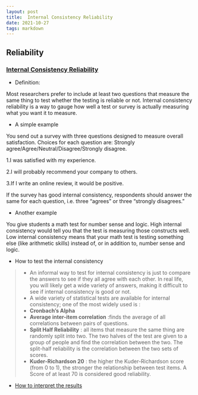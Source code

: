 ```yaml
---
layout: post
title:  Internal Consistency Reliability 
date: 2021-10-27
tags: markdown    
---
```


## Reliability
### [Internal Consistency Reliability](https://www.statisticshowto.com/internal-consistency/)
* Definition:

Most researchers prefer to include at least two questions that measure the same thing to test whether the testing is reliable or not. Internal consistency reliability is a way to gauge how well a test or survey is actually measuring what you want it to measure.
* A simple example

You send out a survey with three questions designed to measure overall satisfaction. Choices for each question are: Strongly agree/Agree/Neutral/Disagree/Strongly disagree.

1.I was satisfied with my experience.

2.I will probably recommend your company to others.

3.If I write an online review, it would be positive.

If the survey has good internal consistency, respondents should answer the same for each question, i.e. three “agrees” or three “strongly disagrees.”
* Another example

You give students a math test for number sense and logic. High internal consistency would tell you that the test is measuring those constructs well. Low internal consistency means that your math test is testing something else (like arithmetic skills) instead of, or in addition to, number sense and logic.

* How to test the internal consistency

>* An informal way to test for internal consistency is just to compare the answers to see if they all agree with each other. In real life, you will likely get a wide variety of answers, making it difficult to see if internal consistency is good or not.
>* A wide variety of statistical tests are available for internal consistency; one of the most widely used is :
>* **Cronbach’s Alpha**
>* **Average inter-item correlation** :finds the average of all correlations between pairs of questions.
>* **Split Half Reliability** : all items that measure the same thing are randomly split into two. The two halves of the test are given to a group of people and find the correlation between the two. The split-half reliability is the correlation between the two sets of scores.
>* **Kuder-Richardson 20** : the higher the Kuder-Richardson score (from 0 to 1), the stronger the relationship between test items. A Score of at least 70 is considered good reliability.

* [How to interpret the results](http://academicdepartments.musc.edu/appletree/brown_bag/brown_bag_files/2010/lancaster_appletree_4_10.pdf)
